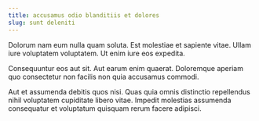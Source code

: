 ```yaml
---
title: accusamus odio blanditiis et dolores
slug: sunt deleniti
---
```


Dolorum nam eum nulla quam soluta. Est molestiae et sapiente vitae. Ullam iure voluptatem voluptatem. Ut enim iure eos expedita.

Consequuntur eos aut sit. Aut earum enim quaerat. Doloremque aperiam quo consectetur non facilis non quia accusamus commodi.

Aut et assumenda debitis quos nisi. Quas quia omnis distinctio repellendus nihil voluptatem cupiditate libero vitae. Impedit molestias assumenda consequatur et voluptatum quisquam rerum facere adipisci.
